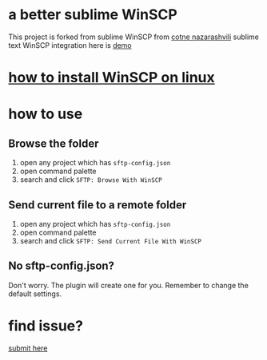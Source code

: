 #  a better sublime WinSCP
This project is forked from sublime WinSCP from [cotne nazarashvili](https://github.com/thecotne/sublime-WinSCP/issues/new)
sublime text WinSCP integration here is [demo](https://www.youtube.com/watch?v=0Q7X9zmnT7Y)

# [how to install WinSCP on linux](https://github.com/thecotne/sublime-WinSCP/wiki/how-to-install-WinSCP-on-linux)

# how to use
## Browse the folder
1. open any project which has `sftp-config.json`
2. open command palette
3. search and click `SFTP: Browse With WinSCP`
## Send current file to a remote folder
1. open any project which has `sftp-config.json`
2. open command palette
3. search and click `SFTP: Send Current File With WinSCP`
## No sftp-config.json?
Don't worry. The plugin will create one for you.
Remember to change the default settings.
# find issue?
[submit here](https://github.com/alifeflow/sublime-WinSCP/issues/new)
